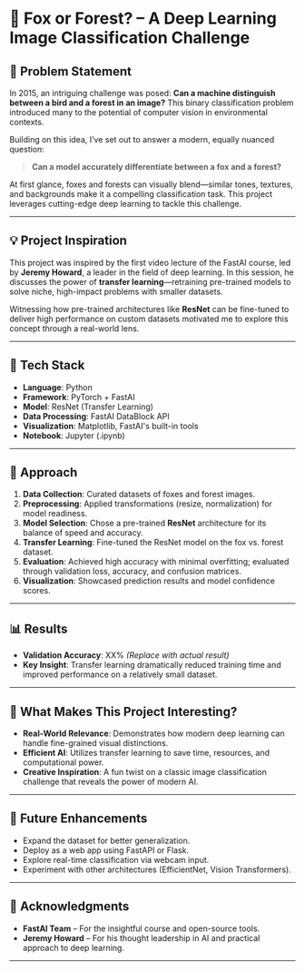 # 🦊 Fox or Forest? – A Deep Learning Image Classification Challenge

## 📌 Problem Statement

In 2015, an intriguing challenge was posed: **Can a machine distinguish between a bird and a forest in an image?** This binary classification problem introduced many to the potential of computer vision in environmental contexts.

Building on this idea, I’ve set out to answer a modern, equally nuanced question:  
> **Can a model accurately differentiate between a fox and a forest?**

At first glance, foxes and forests can visually blend—similar tones, textures, and backgrounds make it a compelling classification task. This project leverages cutting-edge deep learning to tackle this challenge.

---

## 💡 Project Inspiration

This project was inspired by the first video lecture of the FastAI course, led by **Jeremy Howard**, a leader in the field of deep learning. In this session, he discusses the power of **transfer learning**—retraining pre-trained models to solve niche, high-impact problems with smaller datasets.

Witnessing how pre-trained architectures like **ResNet** can be fine-tuned to deliver high performance on custom datasets motivated me to explore this concept through a real-world lens.

---

## 🔧 Tech Stack

- **Language**: Python
- **Framework**: PyTorch + FastAI
- **Model**: ResNet (Transfer Learning)
- **Data Processing**: FastAI DataBlock API
- **Visualization**: Matplotlib, FastAI's built-in tools
- **Notebook**: Jupyter (.ipynb)

---

## 🚀 Approach

1. **Data Collection**: Curated datasets of foxes and forest images.
2. **Preprocessing**: Applied transformations (resize, normalization) for model readiness.
3. **Model Selection**: Chose a pre-trained **ResNet** architecture for its balance of speed and accuracy.
4. **Transfer Learning**: Fine-tuned the ResNet model on the fox vs. forest dataset.
5. **Evaluation**: Achieved high accuracy with minimal overfitting; evaluated through validation loss, accuracy, and confusion matrices.
6. **Visualization**: Showcased prediction results and model confidence scores.

---

## 📊 Results

- **Validation Accuracy**: XX% *(Replace with actual result)*
- **Key Insight**: Transfer learning dramatically reduced training time and improved performance on a relatively small dataset.

---

## 🌟 What Makes This Project Interesting?

- **Real-World Relevance**: Demonstrates how modern deep learning can handle fine-grained visual distinctions.
- **Efficient AI**: Utilizes transfer learning to save time, resources, and computational power.
- **Creative Inspiration**: A fun twist on a classic image classification challenge that reveals the power of modern AI.

---

## 📣 Future Enhancements

- Expand the dataset for better generalization.
- Deploy as a web app using FastAPI or Flask.
- Explore real-time classification via webcam input.
- Experiment with other architectures (EfficientNet, Vision Transformers).

---

## 🙌 Acknowledgments

- **FastAI Team** – For the insightful course and open-source tools.
- **Jeremy Howard** – For his thought leadership in AI and practical approach to deep learning.

---
